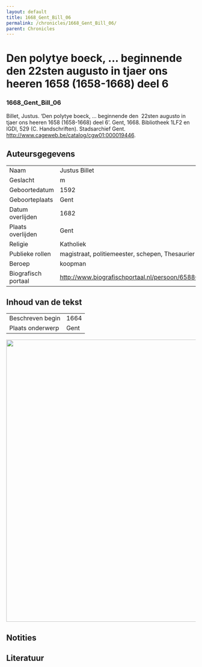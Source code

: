 ```yaml
---
layout: default
title: 1668_Gent_Bill_06
permalink: /chronicles/1668_Gent_Bill_06/
parent: Chronicles
--- 
```



# Den polytye boeck, ... beginnende den  22sten augusto in tjaer ons heeren 1658 (1658-1668) deel 6 

### 1668_Gent_Bill_06 

Billet, Justus. ‘Den polytye boeck, ... beginnende den  22sten augusto in tjaer ons heeren 1658 (1658-1668) deel 6’. Gent, 1668. Bibliotheek 1LF2 en lGDl, 529 (C. Handschriften). Stadsarchief Gent. http://www.cageweb.be/catalog/cgw01:000019446. 

## Auteursgegevens 

| | | 
| --------------- | --------------- | 
| Naam | Justus Billet | 
| Geslacht | m | 
| Geboortedatum | 1592 | 
| Geboorteplaats | Gent | 
| Datum overlijden | 1682 | 
| Plaats overlijden | Gent | 
| Religie | Katholiek | 
| Publieke rollen | magistraat, politiemeester, schepen, Thesaurier | 
| Beroep | koopman | 
| Biografisch portaal | http://www.biografischportaal.nl/persoon/65880947 | 

## Inhoud van de tekst 

| | | 
| --------------- | --------------- | 
| Beschreven begin | 1664 | 
| Plaats onderwerp | Gent | 

[<img src="..\..\barplots_chronicles\1668_Gent_Bill_06.jpg" width="750"/>](..\..\barplots_chronicles\1668_Gent_Bill_06.jpg) 

## Notities 

## Literatuur 

